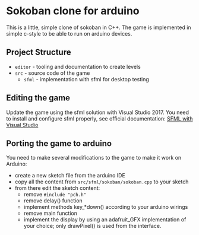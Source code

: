 # Sokoban clone for arduino

This is a little, simple clone of sokoban in C++. The game is implemented in simple c-style to be able to run on arduino devices.

## Project Structure

* `editor` - tooling and documentation to create levels
* `src` - source code of the game
  * `sfml` - implementation with sfml for desktop testing

## Editing the game

Update the game using the sfml solution with Visual Studio 2017. You need to install and configure sfml properly, see official documentation:
[SFML with Visual Studio](https://www.sfml-dev.org/tutorials/2.5/start-vc.php)

## Porting the game to arduino

You need to make several modifications to the game to make it work on Arduino:

* create a new sketch file from the arduino IDE
* copy all the content from `src/sfml/sokoban/sokoban.cpp` to your sketch
* from there edit the sketch content:
  * remove `#include "pch.h"`
  * remove delay() function
  * implement methods key_*down() according to your arduino wirings
  * remove main function
  * implement the display by using an adafruit_GFX implementation of your choice; only drawPixel() is used from the interface.